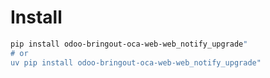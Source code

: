 # Install

```bash
pip install odoo-bringout-oca-web-web_notify_upgrade"
# or
uv pip install odoo-bringout-oca-web-web_notify_upgrade"
```
